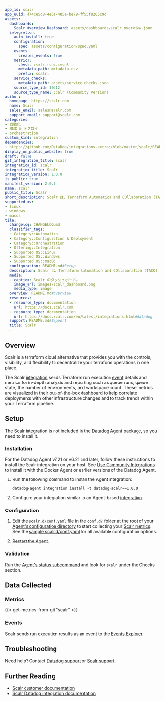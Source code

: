 ```yaml
---
app_id: scalr
app_uuid: d74ce5c8-4e5a-485a-be79-ff55f8205c9d
assets:
  dashboards:
    Scalr Overview Dashboard: assets/dashboards/scalr_overview.json
  integration:
    auto_install: true
    configuration:
      spec: assets/configuration/spec.yaml
    events:
      creates_events: true
    metrics:
      check: scalr.runs.count
      metadata_path: metadata.csv
      prefix: scalr.
    service_checks:
      metadata_path: assets/service_checks.json
    source_type_id: 10312
    source_type_name: Scalr (Community Version)
author:
  homepage: https://scalr.com
  name: Scalr
  sales_email: sales@scalr.com
  support_email: support@scalr.com
categories:
- 自動化
- 構成 & デプロイ
- orchestration
custom_kind: integration
dependencies:
- https://github.com/DataDog/integrations-extras/blob/master/scalr/README.md
display_on_public_website: true
draft: false
git_integration_title: scalr
integration_id: scalr
integration_title: Scalr
integration_version: 1.0.0
is_public: true
manifest_version: 2.0.0
name: scalr
public_title: Scalr
short_description: Scalr は、Terraform Automation and COllaboration (TACO) 製品です。
supported_os:
- linux
- windows
- macos
tile:
  changelog: CHANGELOG.md
  classifier_tags:
  - Category::Automation
  - Category::Configuration & Deployment
  - Category::Orchestration
  - Offering::Integration
  - Supported OS::Linux
  - Supported OS::Windows
  - Supported OS::macOS
  configuration: README.md#Setup
  description: Scalr は、Terraform Automation and COllaboration (TACO) 製品です。
  media:
  - caption: Scalr のダッシュボード。
    image_url: images/scalr_dashboard.png
    media_type: image
  overview: README.md#Overview
  resources:
  - resource_type: documentation
    url: https://docs.scalr.com
  - resource_type: documentation
    url: https://docs.scalr.com/en/latest/integrations.html#datadog
  support: README.md#Support
  title: Scalr
---
```


<!--  SOURCED FROM https://github.com/DataDog/integrations-extras -->


## Overview

Scalr is a terraform cloud alternative that provides you with the controls, visibility, and flexibility to decentralize your terraform operations in one place.

The Scalr [integration][1] sends Terraform run execution [event][2] details and metrics for in-depth analysis and reporting such as queue runs, queue state, the number of environments, and workspace count. These metrics are visualized in their out-of-the-box dashboard to help correlate deployments with other infrastructure changes and to track trends within your Terraform pipeline.

## Setup
The Scalr integration is not included in the [Datadog Agent][3] package, so you need to install it.

### Installation

For the Datadog Agent v7.21 or v6.21 and later, follow these instructions to install the Scalr integration on your host. See [Use Community Integrations][4] to install it with the Docker Agent or earlier versions of the Datadog Agent.

1. Run the following command to install the Agent integration:

   ```shell
   datadog-agent integration install -t datadog-scalr==1.0.0
   ```

2. Configure your integration similar to an Agent-based [integration][5].

### Configuration

1. Edit the `scalr.d/conf.yaml` file in the `conf.d/` folder at the root of your [Agent's configuration directory][6] to start collecting your [Scalr metrics](#metrics). See the [sample scalr.d/conf.yaml][7] for all available configuration options.

2. [Restart the Agent][8].

### Validation

Run the [Agent's status subcommand][9] and look for `scalr` under the Checks section.

## Data Collected

### Metrics
{{< get-metrics-from-git "scalr" >}}


### Events

Scalr sends run execution results as an event to the [Events Explorer][12].

## Troubleshooting

Need help? Contact [Datadog support][13] or [Scalr support][14].

## Further Reading

- [Scalr customer documentation][15]
- [Scalr Datadog integration documentation][16]


[1]: https://docs.scalr.com/en/latest/integrations.html
[2]: https://docs.datadoghq.com/ja/events/
[3]: https://app.datadoghq.com/account/settings/agent/latest
[4]: https://docs.datadoghq.com/ja/agent/guide/use-community-integrations/
[5]: https://docs.datadoghq.com/ja/getting_started/integrations/
[6]: https://docs.datadoghq.com/ja/agent/guide/agent-configuration-files/#agent-configuration-directory
[7]: https://github.com/DataDog/integrations-extras/blob/master/scalr/datadog_checks/scalr/data/conf.yaml.example
[8]: https://docs.datadoghq.com/ja/agent/guide/agent-commands/#start-stop-and-restart-the-agent
[9]: https://docs.datadoghq.com/ja/agent/guide/agent-commands/#service-status
[10]: https://github.com/DataDog/integrations-extras/blob/master/scalr/metadata.csv
[11]: https://github.com/DataDog/integrations-extras/blob/master/scalr/assets/service_checks.json
[12]: https://docs.datadoghq.com/ja/events/explorer/
[13]: https://docs.datadoghq.com/ja/help/
[14]: https://scalr-labs.atlassian.net/servicedesk/customer/portal/31
[15]: https://docs.scalr.com
[16]: https://docs.scalr.com/en/latest/integrations.html#datadog